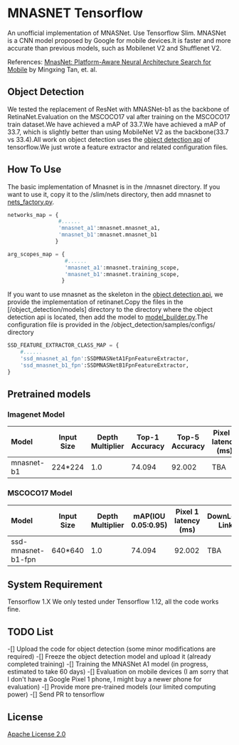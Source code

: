 # MNASNET Tensorflow

 An unofficial implementation of MNASNet.
 Use Tensorflow Slim.
 MNASNet is a CNN model proposed by Google for mobile devices.It is faster and more accurate than previous models, such as Mobilenet V2 and Shufflenet V2.

 References: [MnasNet: Platform-Aware Neural Architecture Search for Mobile](https://arxiv.org/pdf/1807.11626.pdf) by Mingxing Tan, et. al.

## Object Detection
  We tested the replacement of ResNet with MNASNet-b1 as the backbone of RetinaNet.Evaluation on the MSCOCO17 val after training on the MSCOCO17 train dataset.We have achieved a mAP of 33.7.We have achieved a mAP of 33.7, which is slightly better than using MobileNet V2 as the backbone(33.7 vs 33.4).All work on object detection uses the [object detection api](https://github.com/tensorflow/models/tree/master/research/object_detection) of tensorflow.We just wrote a feature extractor and related configuration files.

## How To Use
 The basic implementation of Mnasnet is in the /mnasnet directory. If you want to use it, copy it to the /slim/nets directory, then add mnasnet to [nets_factory.py](https://github.com/tensorflow/models/blob/r1.13.0/research/slim/nets/nets_factory.py).
 
```python
networks_map = {
                #......
                'mnasnet_a1':mnasnet.mnasnet_a1,
                'mnasnet_b1':mnasnet.mnasnet_b1
               }

arg_scopes_map = {
                  #......
                  'mnasnet_a1':mnasnet.training_scope,
                  'mnasnet_b1':mnasnet.training_scope,
                 }
```
 If you want to use mnasnet as the skeleton in the [object detection api](https://github.com/tensorflow/models/tree/master/research/object_detection), we provide the implementation of retinanet.Copy the files in the [/object_detection/models] directory to the directory where the object detection api is located, then add the model to [model_builder.py](https://github.com/tensorflow/models/blob/r1.13.0/research/object_detection/builders/model_builder.py).The configuration file is provided in the /object_detection/samples/configs/ directory
 
```python
SSD_FEATURE_EXTRACTOR_CLASS_MAP = {
    #......
    'ssd_mnasnet_a1_fpn':SSDMNASNetA1FpnFeatureExtractor,
    'ssd_mnasnet_b1_fpn':SSDMNASNetB1FpnFeatureExtractor,
}
```
## Pretrained models

### Imagenet Model
| Model | Input Size | Depth Multiplier | Top-1 Accuracy | Top-5 Accuracy | Pixel 1 latency (ms) | DownLoad Link |
| :---- | ---------- | ---------------- | -------------- | -------------- | -------------------- | ------------- |
| mnasnet-b1| 224*224 | 1.0 | 74.094 | 92.002 | TBA | [mnasnet_b1_1.0_224.tar](https://drive.google.com/open?id=1A04CaDk6WhXCwZ1ivkLQxE1YhPV1WYcz)

### MSCOCO17 Model
| Model | Input Size | Depth Multiplier | mAP(IOU 0.05:0.95) |  Pixel 1 latency (ms) | DownLoad Link |
| :---- | ---------- | ---------------- | ------------------ | -------------- | -------------------- |
| ssd-mnasnet-b1-fpn| 640*640 | 1.0 | 74.094 | 92.002 | TBA | TBA

## System Requirement

 Tensorflow 1.X
 We only tested under Tensorflow 1.12, all the code works fine.

## TODO List
 
-[] Upload the code for object detection (some minor modifications are required)
-[] Freeze the object detection model and upload it (already completed training)
-[] Training the MNASNet A1 model (in progress, estimated to take 60 days)
-[] Evaluation on mobile devices (I am sorry that I don't have a Google Pixel 1 phone, I might buy a newer phone for evaluation)
-[] Provide more pre-trained models (our limited computing power)
-[] Send PR to tensorflow

## License
 
 [Apache License 2.0](LICENSE)